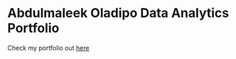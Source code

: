 # Abdulmaleek Oladipo Data Analytics Portfolio

Check my portfolio out [here](https://berrythemann.github.io/)
